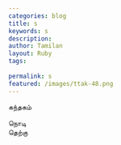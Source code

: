 ```yaml
---
categories: blog
title: s
keywords: s
description: 
author: Tamilan
layout: Ruby
tags: 
 
permalink: s
featured: /images/ttak-48.png
---
```

  
கந்தகம்  
  
நொடி  
தெற்கு